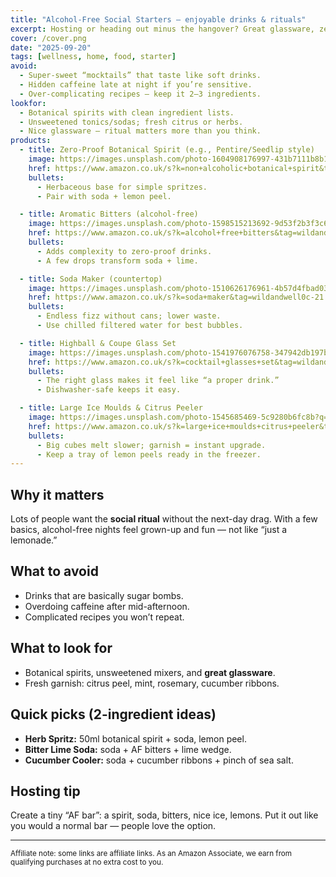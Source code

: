 ```yaml
---
title: "Alcohol-Free Social Starters — enjoyable drinks & rituals"
excerpt: Hosting or heading out minus the hangover? Great glassware, zero-proof spirits, and simple mixers make it easy.
cover: /cover.png
date: "2025-09-20"
tags: [wellness, home, food, starter]
avoid:
  - Super-sweet “mocktails” that taste like soft drinks.
  - Hidden caffeine late at night if you’re sensitive.
  - Over-complicating recipes — keep it 2–3 ingredients.
lookfor:
  - Botanical spirits with clean ingredient lists.
  - Unsweetened tonics/sodas; fresh citrus or herbs.
  - Nice glassware — ritual matters more than you think.
products:
  - title: Zero-Proof Botanical Spirit (e.g., Pentire/Seedlip style)
    image: https://images.unsplash.com/photo-1604908176997-431b7111b8b1?q=80&w=1200&auto=format&fit=crop
    href: https://www.amazon.co.uk/s?k=non+alcoholic+botanical+spirit&tag=wildandwell0c-21
    bullets:
      - Herbaceous base for simple spritzes.
      - Pair with soda + lemon peel.

  - title: Aromatic Bitters (alcohol-free)
    image: https://images.unsplash.com/photo-1598515213692-9d53f2b3f3c6?q=80&w=1200&auto=format&fit=crop
    href: https://www.amazon.co.uk/s?k=alcohol+free+bitters&tag=wildandwell0c-21
    bullets:
      - Adds complexity to zero-proof drinks.
      - A few drops transform soda + lime.

  - title: Soda Maker (countertop)
    image: https://images.unsplash.com/photo-1510626176961-4b57d4fbad03?q=80&w=1200&auto=format&fit=crop
    href: https://www.amazon.co.uk/s?k=soda+maker&tag=wildandwell0c-21
    bullets:
      - Endless fizz without cans; lower waste.
      - Use chilled filtered water for best bubbles.

  - title: Highball & Coupe Glass Set
    image: https://images.unsplash.com/photo-1541976076758-347942db197b?q=80&w=1200&auto=format&fit=crop
    href: https://www.amazon.co.uk/s?k=cocktail+glasses+set&tag=wildandwell0c-21
    bullets:
      - The right glass makes it feel like “a proper drink.”
      - Dishwasher-safe keeps it easy.

  - title: Large Ice Moulds & Citrus Peeler
    image: https://images.unsplash.com/photo-1545685469-5c9280b6fc8b?q=80&w=1200&auto=format&fit=crop
    href: https://www.amazon.co.uk/s?k=large+ice+moulds+citrus+peeler&tag=wildandwell0c-21
    bullets:
      - Big cubes melt slower; garnish = instant upgrade.
      - Keep a tray of lemon peels ready in the freezer.
---
```


## Why it matters
Lots of people want the **social ritual** without the next-day drag. With a few basics, alcohol-free nights feel grown-up and fun — not like “just a lemonade.”

## What to avoid
- Drinks that are basically sugar bombs.
- Overdoing caffeine after mid-afternoon.
- Complicated recipes you won’t repeat.

## What to look for
- Botanical spirits, unsweetened mixers, and **great glassware**.
- Fresh garnish: citrus peel, mint, rosemary, cucumber ribbons.

## Quick picks (2-ingredient ideas)
- **Herb Spritz:** 50ml botanical spirit + soda, lemon peel.
- **Bitter Lime Soda:** soda + AF bitters + lime wedge.
- **Cucumber Cooler:** soda + cucumber ribbons + pinch of sea salt.

## Hosting tip
Create a tiny “AF bar”: a spirit, soda, bitters, nice ice, lemons.
Put it out like you would a normal bar — people love the option.

---

<small>Affiliate note: some links are affiliate links. As an Amazon Associate, we earn from qualifying purchases at no extra cost to you.</small>
